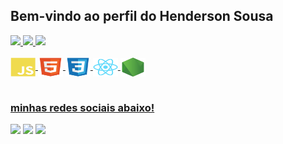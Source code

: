 ## Bem-vindo ao perfil do Henderson Sousa 

 <div>
   <a href="https://github.com/HendersonSousa20">
    <img height="180em" src="https://github-readme-stats.vercel.app/api?username=HendersonSousa20&show_icons=true&theme=radical&include_all_commits=true&count_private=true"/>
    <img  height="180em" src="https://github-readme-streak-stats.herokuapp.com?user=HendersonSousa20&theme=radical&mode=weekly" />
   <img height="180em" src="https://github-readme-stats.vercel.app/api/top-langs/?username=HendersonSousa20&layout=compact&langs_count=6&theme=radical"/>
</div>
    
<div style="display: inline_block"><br>
  <img align="center" alt="Js" height="30" width="40" src="https://raw.githubusercontent.com/devicons/devicon/master/icons/javascript/javascript-plain.svg">
  <img align="center" alt="HTML" height="30" width="40" src="https://raw.githubusercontent.com/devicons/devicon/master/icons/html5/html5-original.svg">
  <img align="center" alt="CSS" height="30" width="40" src="https://raw.githubusercontent.com/devicons/devicon/master/icons/css3/css3-original.svg">
 <img align="center" alt="Node.js" height="30" width="40" src="https://raw.githubusercontent.com/devicons/devicon/master/icons/react/react-original.svg">
  <img align="center" alt="Node.js" height="30" width="40" src="https://raw.githubusercontent.com/devicons/devicon/master/icons/nodejs/nodejs-original.svg">
</div>
 
<br>
 
### minhas redes sociais abaixo!
 
<div> 
  <a href="https://instagram.com/hendosousa" target="_blank"><img src="https://img.shields.io/badge/-Instagram-%23E4405F?style=for-the-badge&logo=instagram&logoColor=white" target="_blank"></a>
  <a href = "mailto:hendersonsousa5@gmail.com"><img src="https://img.shields.io/badge/-Gmail-%23333?style=for-the-badge&logo=gmail&logoColor=white" target="_blank"></a>
  <a href="https://www.linkedin.com/in/henderson-sousa-64550726a/" target="_blank"><img src="https://img.shields.io/badge/-LinkedIn-%230077B5?style=for-the-badge&logo=linkedin&logoColor=white" target="_blank"></a>
</div>

<!----  HendersonSousa20/HendersonSousa20 is a ✨ special ✨ repository because its `README.md` (this file) appears on your GitHub profile.
You can click the Preview link to take a look at your changes.
--->
